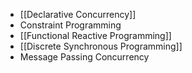 - [[Declarative Concurrency]]
- Constraint Programming
- [[Functional Reactive Programming]]
- [[Discrete Synchronous Programming]]
- Message Passing Concurrency

